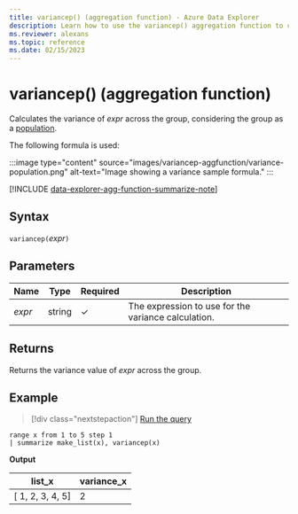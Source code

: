 ```yaml
---
title: variancep() (aggregation function) - Azure Data Explorer
description: Learn how to use the variancep() aggregation function to calculate the variance of an expression as a population in Azure Data Explorer.
ms.reviewer: alexans
ms.topic: reference
ms.date: 02/15/2023
---
```

# variancep() (aggregation function)

Calculates the variance of *expr* across the group, considering the group as a [population](https://en.wikipedia.org/wiki/Statistical_population).

The following formula is used:

:::image type="content" source="images/variancep-aggfunction/variance-population.png" alt-text="Image showing a variance sample formula." :::

[!INCLUDE [data-explorer-agg-function-summarize-note](../../includes/data-explorer-agg-function-summarize-note.md)]

## Syntax

`variancep(`*expr*`)`

## Parameters

| Name | Type | Required | Description |
|--|--|--|--|
|*expr* | string | &check; | The expression to use for the variance calculation.|

## Returns

Returns the variance value of *expr* across the group.

## Example

> [!div class="nextstepaction"]
> <a href="https://dataexplorer.azure.com/clusters/help/databases/Samples?query=H4sIAAAAAAAAAytKzEtPVahQSCvKz1UwVCjJVzBVKC5JLVAw5KpRKC7NzU0syqxKVchNzE6Nz8ksLtGo0NRRKAMKJuYlpxYAeQCFH59wQQAAAA==" target="_blank">Run the query</a>

```kusto
range x from 1 to 5 step 1
| summarize make_list(x), variancep(x) 
```

**Output**

|list_x|variance_x|
|---|---|
|[ 1, 2, 3, 4, 5]|2|

